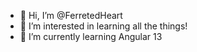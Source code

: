 - 👋 Hi, I’m @FerretedHeart
- 👀 I’m interested in learning all the things!
- 🌱 I’m currently learning Angular 13

<!---
FerretedHeart/FerretedHeart is a ✨ special ✨ repository because its `README.md` (this file) appears on your GitHub profile.
You can click the Preview link to take a look at your changes.
--->
